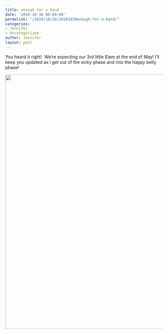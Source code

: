```yaml
---
title: enough for a band
date: '2010-10-30 00:00:00'
permalink: "/2010/10/30/20101030enough-for-a-band/"
categories:
- Jennifer
- Uncategorized
author: Jennifer
layout: post
---
```


You heard it right!  We&#8217;re expecting our 3rd little Elam at the end of May! I&#8217;ll keep you updated as i get out of the sicky phase and into the happy belly phase!

<a rel="attachment wp-att-914" href="http://static.squarespace.com/static/50db6bb3e4b015296cd43789/50dfa5b1e4b0dc6320e0b5ea/50dfa5efe4b0dc6320e0bd32/1356834287754/?format=original"><img title="jen (16)" height="812" alt="" width="540" class="alignnone size-full wp-image-914" src="http://static.squarespace.com/static/50db6bb3e4b015296cd43789/50dfa5b1e4b0dc6320e0b5ea/50dfa5b3e4b0dc6320e0b804/1288445786000/?format=original" /></a>
